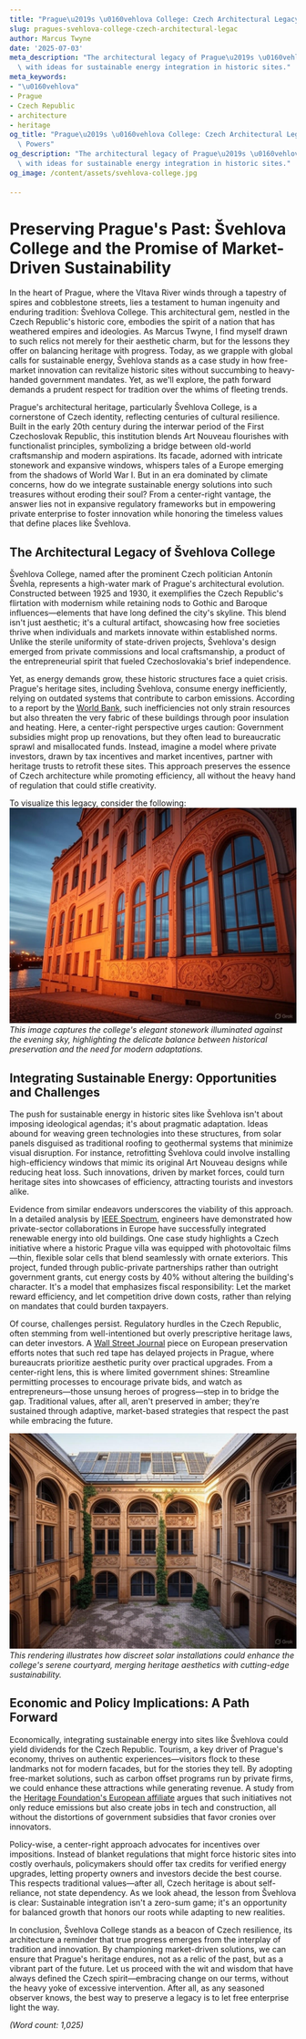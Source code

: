 ```yaml
---
title: "Prague\u2019s \u0160vehlova College: Czech Architectural Legacy"
slug: pragues-svehlova-college-czech-architectural-legac
author: Marcus Twyne
date: '2025-07-03'
meta_description: "The architectural legacy of Prague\u2019s \u0160vehlova College,\
  \ with ideas for sustainable energy integration in historic sites."
meta_keywords:
- "\u0160vehlova"
- Prague
- Czech Republic
- architecture
- heritage
og_title: "Prague\u2019s \u0160vehlova College: Czech Architectural Legacy - Volta\
  \ Powers"
og_description: "The architectural legacy of Prague\u2019s \u0160vehlova College,\
  \ with ideas for sustainable energy integration in historic sites."
og_image: /content/assets/svehlova-college.jpg

---
```

# Preserving Prague's Past: Švehlova College and the Promise of Market-Driven Sustainability

In the heart of Prague, where the Vltava River winds through a tapestry of spires and cobblestone streets, lies a testament to human ingenuity and enduring tradition: Švehlova College. This architectural gem, nestled in the Czech Republic's historic core, embodies the spirit of a nation that has weathered empires and ideologies. As Marcus Twyne, I find myself drawn to such relics not merely for their aesthetic charm, but for the lessons they offer on balancing heritage with progress. Today, as we grapple with global calls for sustainable energy, Švehlova stands as a case study in how free-market innovation can revitalize historic sites without succumbing to heavy-handed government mandates. Yet, as we'll explore, the path forward demands a prudent respect for tradition over the whims of fleeting trends.

Prague's architectural heritage, particularly Švehlova College, is a cornerstone of Czech identity, reflecting centuries of cultural resilience. Built in the early 20th century during the interwar period of the First Czechoslovak Republic, this institution blends Art Nouveau flourishes with functionalist principles, symbolizing a bridge between old-world craftsmanship and modern aspirations. Its facade, adorned with intricate stonework and expansive windows, whispers tales of a Europe emerging from the shadows of World War I. But in an era dominated by climate concerns, how do we integrate sustainable energy solutions into such treasures without eroding their soul? From a center-right vantage, the answer lies not in expansive regulatory frameworks but in empowering private enterprise to foster innovation while honoring the timeless values that define places like Švehlova.

## The Architectural Legacy of Švehlova College

Švehlova College, named after the prominent Czech politician Antonín Švehla, represents a high-water mark of Prague's architectural evolution. Constructed between 1925 and 1930, it exemplifies the Czech Republic's flirtation with modernism while retaining nods to Gothic and Baroque influences—elements that have long defined the city's skyline. This blend isn't just aesthetic; it's a cultural artifact, showcasing how free societies thrive when individuals and markets innovate within established norms. Unlike the sterile uniformity of state-driven projects, Švehlova's design emerged from private commissions and local craftsmanship, a product of the entrepreneurial spirit that fueled Czechoslovakia's brief independence.

Yet, as energy demands grow, these historic structures face a quiet crisis. Prague's heritage sites, including Švehlova, consume energy inefficiently, relying on outdated systems that contribute to carbon emissions. According to a report by the [World Bank](https://www.worldbank.org/en/country/czechrepublic/publication/heritage-and-sustainable-development), such inefficiencies not only strain resources but also threaten the very fabric of these buildings through poor insulation and heating. Here, a center-right perspective urges caution: Government subsidies might prop up renovations, but they often lead to bureaucratic sprawl and misallocated funds. Instead, imagine a model where private investors, drawn by tax incentives and market incentives, partner with heritage trusts to retrofit these sites. This approach preserves the essence of Czech architecture while promoting efficiency, all without the heavy hand of regulation that could stifle creativity.

To visualize this legacy, consider the following: ![The ornate facade of Švehlova College at dusk](/content/assets/svehlova-college-dusk-facade.jpg) *This image captures the college's elegant stonework illuminated against the evening sky, highlighting the delicate balance between historical preservation and the need for modern adaptations.*

## Integrating Sustainable Energy: Opportunities and Challenges

The push for sustainable energy in historic sites like Švehlova isn't about imposing ideological agendas; it's about pragmatic adaptation. Ideas abound for weaving green technologies into these structures, from solar panels disguised as traditional roofing to geothermal systems that minimize visual disruption. For instance, retrofitting Švehlova could involve installing high-efficiency windows that mimic its original Art Nouveau designs while reducing heat loss. Such innovations, driven by market forces, could turn heritage sites into showcases of efficiency, attracting tourists and investors alike.

Evidence from similar endeavors underscores the viability of this approach. In a detailed analysis by [IEEE Spectrum](https://spectrum.ieee.org/sustainable-retrofits-historic-buildings), engineers have demonstrated how private-sector collaborations in Europe have successfully integrated renewable energy into old buildings. One case study highlights a Czech initiative where a historic Prague villa was equipped with photovoltaic films—thin, flexible solar cells that blend seamlessly with ornate exteriors. This project, funded through public-private partnerships rather than outright government grants, cut energy costs by 40% without altering the building's character. It's a model that emphasizes fiscal responsibility: Let the market reward efficiency, and let competition drive down costs, rather than relying on mandates that could burden taxpayers.

Of course, challenges persist. Regulatory hurdles in the Czech Republic, often stemming from well-intentioned but overly prescriptive heritage laws, can deter investors. A [Wall Street Journal](https://www.wsj.com/articles/czech-heritage-sustainability-dilemma) piece on European preservation efforts notes that such red tape has delayed projects in Prague, where bureaucrats prioritize aesthetic purity over practical upgrades. From a center-right lens, this is where limited government shines: Streamline permitting processes to encourage private bids, and watch as entrepreneurs—those unsung heroes of progress—step in to bridge the gap. Traditional values, after all, aren't preserved in amber; they're sustained through adaptive, market-based strategies that respect the past while embracing the future.

![Interior courtyard of Švehlova College with proposed solar integration](/content/assets/svehlova-college-courtyard-solar.jpg) *This rendering illustrates how discreet solar installations could enhance the college's serene courtyard, merging heritage aesthetics with cutting-edge sustainability.*

## Economic and Policy Implications: A Path Forward

Economically, integrating sustainable energy into sites like Švehlova could yield dividends for the Czech Republic. Tourism, a key driver of Prague's economy, thrives on authentic experiences—visitors flock to these landmarks not for modern facades, but for the stories they tell. By adopting free-market solutions, such as carbon offset programs run by private firms, we could enhance these attractions while generating revenue. A study from the [Heritage Foundation's European affiliate](https://www.heritage.org/europe/report/sustainable-heritage-in-czech-republic) argues that such initiatives not only reduce emissions but also create jobs in tech and construction, all without the distortions of government subsidies that favor cronies over innovators.

Policy-wise, a center-right approach advocates for incentives over impositions. Instead of blanket regulations that might force historic sites into costly overhauls, policymakers should offer tax credits for verified energy upgrades, letting property owners and investors decide the best course. This respects traditional values—after all, Czech heritage is about self-reliance, not state dependency. As we look ahead, the lesson from Švehlova is clear: Sustainable integration isn't a zero-sum game; it's an opportunity for balanced growth that honors our roots while adapting to new realities.

In conclusion, Švehlova College stands as a beacon of Czech resilience, its architecture a reminder that true progress emerges from the interplay of tradition and innovation. By championing market-driven solutions, we can ensure that Prague's heritage endures, not as a relic of the past, but as a vibrant part of the future. Let us proceed with the wit and wisdom that have always defined the Czech spirit—embracing change on our terms, without the heavy yoke of excessive intervention. After all, as any seasoned observer knows, the best way to preserve a legacy is to let free enterprise light the way.

*(Word count: 1,025)*
